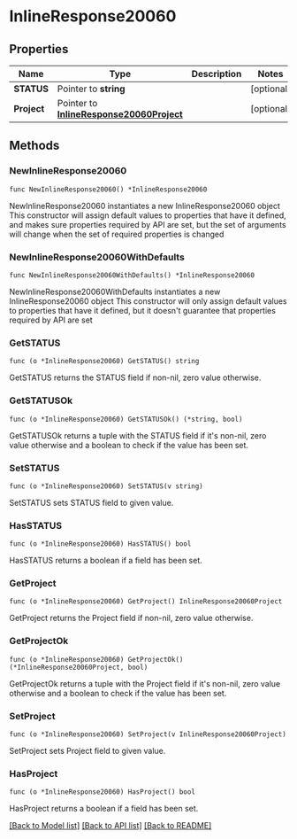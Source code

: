 # InlineResponse20060

## Properties

Name | Type | Description | Notes
------------ | ------------- | ------------- | -------------
**STATUS** | Pointer to **string** |  | [optional] 
**Project** | Pointer to [**InlineResponse20060Project**](inline_response_200_60_project.md) |  | [optional] 

## Methods

### NewInlineResponse20060

`func NewInlineResponse20060() *InlineResponse20060`

NewInlineResponse20060 instantiates a new InlineResponse20060 object
This constructor will assign default values to properties that have it defined,
and makes sure properties required by API are set, but the set of arguments
will change when the set of required properties is changed

### NewInlineResponse20060WithDefaults

`func NewInlineResponse20060WithDefaults() *InlineResponse20060`

NewInlineResponse20060WithDefaults instantiates a new InlineResponse20060 object
This constructor will only assign default values to properties that have it defined,
but it doesn't guarantee that properties required by API are set

### GetSTATUS

`func (o *InlineResponse20060) GetSTATUS() string`

GetSTATUS returns the STATUS field if non-nil, zero value otherwise.

### GetSTATUSOk

`func (o *InlineResponse20060) GetSTATUSOk() (*string, bool)`

GetSTATUSOk returns a tuple with the STATUS field if it's non-nil, zero value otherwise
and a boolean to check if the value has been set.

### SetSTATUS

`func (o *InlineResponse20060) SetSTATUS(v string)`

SetSTATUS sets STATUS field to given value.

### HasSTATUS

`func (o *InlineResponse20060) HasSTATUS() bool`

HasSTATUS returns a boolean if a field has been set.

### GetProject

`func (o *InlineResponse20060) GetProject() InlineResponse20060Project`

GetProject returns the Project field if non-nil, zero value otherwise.

### GetProjectOk

`func (o *InlineResponse20060) GetProjectOk() (*InlineResponse20060Project, bool)`

GetProjectOk returns a tuple with the Project field if it's non-nil, zero value otherwise
and a boolean to check if the value has been set.

### SetProject

`func (o *InlineResponse20060) SetProject(v InlineResponse20060Project)`

SetProject sets Project field to given value.

### HasProject

`func (o *InlineResponse20060) HasProject() bool`

HasProject returns a boolean if a field has been set.


[[Back to Model list]](../README.md#documentation-for-models) [[Back to API list]](../README.md#documentation-for-api-endpoints) [[Back to README]](../README.md)


